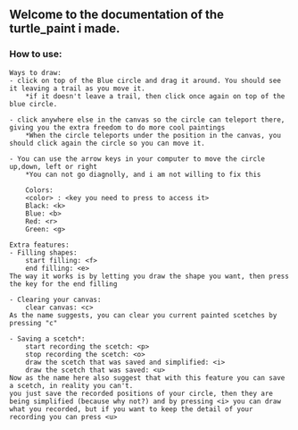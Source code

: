 ## Welcome to the documentation of the turtle_paint i made.

### How to use:
	Ways to draw:
	- click on top of the Blue circle and drag it around. You should see it leaving a trail as you move it.
		*if it doesn't leave a trail, then click once again on top of the blue circle.

	- click anywhere else in the canvas so the circle can teleport there, giving you the extra freedom to do more cool paintings
		*When the circle teleports under the position in the canvas, you should click again the circle so you can move it.

	- You can use the arrow keys in your computer to move the circle up,down, left or right
		*You can not go diagnolly, and i am not willing to fix this

		Colors:
		<color> : <key you need to press to access it>
		Black: <k>
		Blue: <b>
		Red: <r>
		Green: <g>

	Extra features:
	- Filling shapes:
		start filling: <f>
		end filling: <e>
	The way it works is by letting you draw the shape you want, then press the key for the end filling
	
	- Clearing your canvas:
		clear canvas: <c>
	As the name suggests, you can clear you current painted scetches by pressing "c"

	- Saving a scetch*:
		start recording the scetch: <p>
		stop recording the scetch: <o>
		draw the scetch that was saved and simplified: <i>
		draw the scetch that was saved: <u>
	Now as the name here also suggest that with this feature you can save a scetch, in reality you can't. 
	you just save the recorded positions of your circle, then they are being simplified (because why not?) and by pressing <i> you can draw 
	what you recorded, but if you want to keep the detail of your recording you can press <u>
	